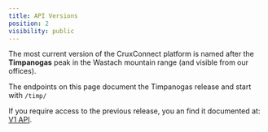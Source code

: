 ```yaml
---
title: API Versions
position: 2
visibility: public
---
```


The most current version of the CruxConnect platform is named after the **Timpanogas** peak in the Wastach mountain range (and visible from our offices).

The endpoints on this page document the Timpanogas release and start with `/timp/`

If you require access to the previous release, you an find it documented at: <a href="{{ site.baseurl}}/v1/">V1 API</a>.